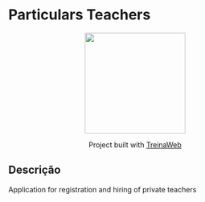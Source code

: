 # Particulars Teachers

<p align="center">
  <img src="https://github.com/coderdavidgs" width="200">
</p>


<p align="center">
    Project built with  <a href="https://github.com/treinaweb">TreinaWeb</a>
</p>

## Descrição

Application for registration and hiring of private teachers



